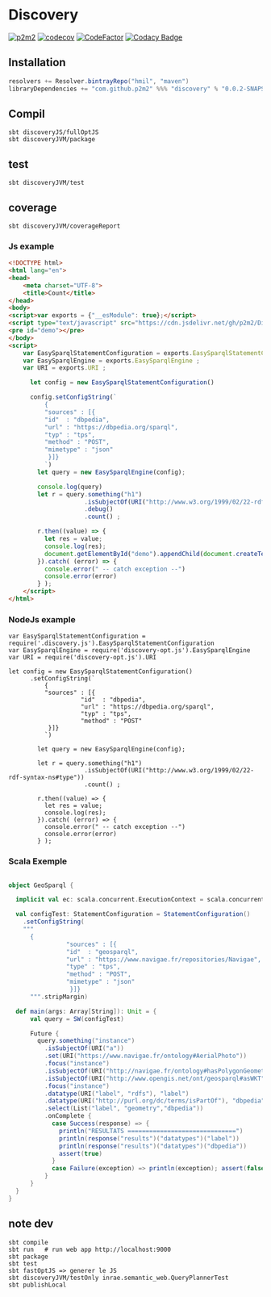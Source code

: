 # Discovery

[![p2m2](https://circleci.com/gh/p2m2/Discovery.svg?style=shield)](https://app.circleci.com/pipelines/github/p2m2)
[![codecov](https://codecov.io/gh/p2m2/Discovery/branch/develop/graph/badge.svg)](https://codecov.io/gh/p2m2/Discovery)
[![CodeFactor](https://www.codefactor.io/repository/github/p2m2/discovery/badge)](https://www.codefactor.io/repository/github/p2m2/discovery)
[![Codacy Badge](https://app.codacy.com/project/badge/Grade/8d8ecb66f9ff4963a22efab3c693b629)](https://www.codacy.com/gh/p2m2/Discovery/dashboard?utm_source=github.com&amp;utm_medium=referral&amp;utm_content=p2m2/Discovery&amp;utm_campaign=Badge_Grade)

## Installation

```sbt
resolvers += Resolver.bintrayRepo("hmil", "maven")
libraryDependencies += "com.github.p2m2" %%% "discovery" % "0.0.2-SNAPSHOT"
```



## Compil

```
sbt discoveryJS/fullOptJS
sbt discoveryJVM/package 
```

## test
```
sbt discoveryJVM/test  
```

## coverage
```
sbt discoveryJVM/coverageReport 
```

### Js example
```html
<!DOCTYPE html>
<html lang="en">
<head>
    <meta charset="UTF-8">
    <title>Count</title>
</head>
<body>
<script>var exports = {"__esModule": true};</script>
<script type="text/javascript" src="https://cdn.jsdelivr.net/gh/p2m2/Discovery@master/dist/discovery.js"></script>
<pre id="demo"></pre>
</body>
<script>
    var EasySparqlStatementConfiguration = exports.EasySparqlStatementConfiguration ;
    var EasySparqlEngine = exports.EasySparqlEngine ;
    var URI = exports.URI ;

      let config = new EasySparqlStatementConfiguration()

      config.setConfigString(`
          {
          "sources" : [{
          "id"  : "dbpedia",
          "url" : "https://dbpedia.org/sparql",
          "typ" : "tps",
          "method" : "POST",
          "mimetype" : "json"
           }]}
          `)
        let query = new EasySparqlEngine(config);

        console.log(query)
        let r = query.something("h1")
                     .isSubjectOf(URI("http://www.w3.org/1999/02/22-rdf-syntax-ns#type"))
                     .debug()
                     .count() ;

        r.then((value) => {
          let res = value;
          console.log(res);
          document.getElementById("demo").appendChild(document.createTextNode(res));
        }).catch( (error) => {
          console.error(" -- catch exception --")
          console.error(error)
        } );
    </script>
</html>
```

### NodeJs example
```nodejs
var EasySparqlStatementConfiguration = require('.discovery.js').EasySparqlStatementConfiguration
var EasySparqlEngine = require('discovery-opt.js').EasySparqlEngine
var URI = require('discovery-opt.js').URI

let config = new EasySparqlStatementConfiguration()
      .setConfigString(`
          {
          "sources" : [{
                    "id"  : "dbpedia",
                    "url" : "https://dbpedia.org/sparql",
                    "typ" : "tps",
                    "method" : "POST"
           }]}
          `)

        let query = new EasySparqlEngine(config);

        let r = query.something("h1")
                     .isSubjectOf(URI("http://www.w3.org/1999/02/22-rdf-syntax-ns#type"))
                     .count() ;

        r.then((value) => {
          let res = value;
          console.log(res);
        }).catch( (error) => {
          console.error(" -- catch exception --")
          console.error(error)
        } );
```

### Scala Exemple 

```scala 

object GeoSparql {

  implicit val ec: scala.concurrent.ExecutionContext = scala.concurrent.ExecutionContext.global

  val configTest: StatementConfiguration = StatementConfiguration()
    .setConfigString(
    """
      {
                "sources" : [{
                "id"  : "geosparql",
                "url" : "https://www.navigae.fr/repositories/Navigae",
                "type" : "tps",
                "method" : "POST",
                "mimetype" : "json"
                 }]}
      """.stripMargin)

  def main(args: Array[String]): Unit = {
      val query = SW(configTest)

      Future {
        query.something("instance")
          .isSubjectOf(URI("a"))
          .set(URI("https://www.navigae.fr/ontology#AerialPhoto"))
          .focus("instance")
          .isSubjectOf(URI("http://navigae.fr/ontology#hasPolygonGeometry"))
          .isSubjectOf(URI("http://www.opengis.net/ont/geosparql#asWKT"), "geometry")
          .focus("instance")
          .datatype(URI("label", "rdfs"), "label")
          .datatype(URI("http://purl.org/dc/terms/isPartOf"), "dbpedia")
          .select(List("label", "geometry","dbpedia"))
          .onComplete {
            case Success(response) => {
              println("RESULTATS ==============================")
              println(response("results")("datatypes")("label"))
              println(response("results")("datatypes")("dbpedia"))
              assert(true)
            }
            case Failure(exception) => println(exception); assert(false)
          }
      }
  }
}

```


## note dev

```
sbt compile
sbt run   # run web app http://localhost:9000
sbt package
sbt test
sbt fastOptJS => generer le JS
sbt discoveryJVM/testOnly inrae.semantic_web.QueryPlannerTest
sbt publishLocal
```
